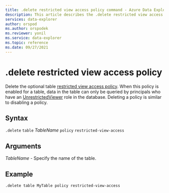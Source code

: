 ```yaml
---
title: .delete restricted view access policy command - Azure Data Explorer
description: This article describes the .delete restricted view access policy command in Azure Data Explorer.
services: data-explorer
author: orspod
ms.author: orspodek
ms.reviewer: yonil
ms.service: data-explorer
ms.topic: reference
ms.date: 09/27/2021
---
```

# .delete restricted view access policy

Delete the optional table [restricted view access policy](restrictedviewaccesspolicy.md). When this policy is enabled for a table, data in the table can only be queried by principals who have an [UnrestrictedViewer](../management/access-control/role-based-authorization.md) role in the database. Deleting a policy is similar to disabling a policy. 

## Syntax

`.delete` `table` *TableName* `policy` `restricted-view-access`

## Arguments

*TableName* - Specify the name of the table. 

## Example

```kusto
.delete table MyTable policy restricted-view-access
```
